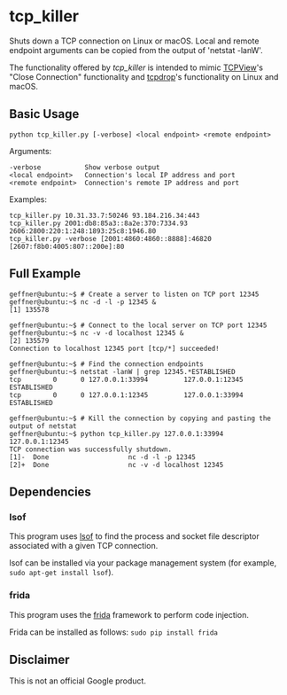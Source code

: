 # tcp_killer

Shuts down a TCP connection on Linux or macOS. Local and remote endpoint arguments can be copied from the output of 'netstat -lanW'.

The functionality offered by *tcp_killer* is intended to mimic [TCPView](https://technet.microsoft.com/en-us/sysinternals/tcpview.aspx)'s "Close Connection" functionality and [tcpdrop](http://man.openbsd.org/tcpdrop.8)'s functionality on Linux and macOS.

## Basic Usage

`python tcp_killer.py [-verbose] <local endpoint> <remote endpoint>`

Arguments:

    -verbose           Show verbose output
    <local endpoint>   Connection's local IP address and port
    <remote endpoint>  Connection's remote IP address and port

Examples:

    tcp_killer.py 10.31.33.7:50246 93.184.216.34:443
    tcp_killer.py 2001:db8:85a3::8a2e:370:7334.93 2606:2800:220:1:248:1893:25c8:1946.80
    tcp_killer.py -verbose [2001:4860:4860::8888]:46820 [2607:f8b0:4005:807::200e]:80

## Full Example
```
geffner@ubuntu:~$ # Create a server to listen on TCP port 12345
geffner@ubuntu:~$ nc -d -l -p 12345 &
[1] 135578

geffner@ubuntu:~$ # Connect to the local server on TCP port 12345
geffner@ubuntu:~$ nc -v -d localhost 12345 &
[2] 135579
Connection to localhost 12345 port [tcp/*] succeeded!

geffner@ubuntu:~$ # Find the connection endpoints
geffner@ubuntu:~$ netstat -lanW | grep 12345.*ESTABLISHED
tcp        0      0 127.0.0.1:33994         127.0.0.1:12345         ESTABLISHED
tcp        0      0 127.0.0.1:12345         127.0.0.1:33994         ESTABLISHED

geffner@ubuntu:~$ # Kill the connection by copying and pasting the output of netstat
geffner@ubuntu:~$ python tcp_killer.py 127.0.0.1:33994         127.0.0.1:12345
TCP connection was successfully shutdown.
[1]-  Done                    nc -d -l -p 12345
[2]+  Done                    nc -v -d localhost 12345
```

## Dependencies

### lsof

This program uses [lsof](https://en.wikipedia.org/wiki/Lsof) to find the process and socket file descriptor associated with a given TCP connection.

lsof can be installed via your package management system (for example, `sudo apt-get install lsof`).

### frida

This program uses the [frida](https://www.frida.re/) framework to perform code injection.

Frida can be installed as follows: `sudo pip install frida`

## Disclaimer

This is not an official Google product.
